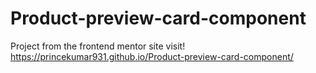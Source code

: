 # Product-preview-card-component
Project from the frontend mentor site
visit!
https://princekumar931.github.io/Product-preview-card-component/

